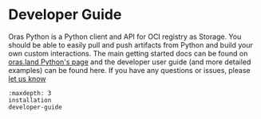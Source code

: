 # Developer Guide

Oras Python is a Python client and API for OCI registry as Storage. You
should be able to easily pull and push artifacts from Python and build
your own custom interactions. The main getting started docs can be found
on [oras.land Python\'s
page](https://oras.land/client_libraries/1_python/) and the developer
user guide (and more detailed examples) can be found here. If you have
any questions or issues, please [let us
know](https://github.com/oras-project/oras-py/issues)

```{toctree}
:maxdepth: 3
installation
developer-guide
```
